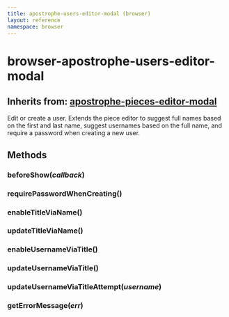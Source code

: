```yaml
---
title: apostrophe-users-editor-modal (browser)
layout: reference
namespace: browser
---
```


# browser-apostrophe-users-editor-modal

## Inherits from: [apostrophe-pieces-editor-modal](https://github.com/apostrophecms/apostrophe-documentation/tree/e71017392b54a258d8d72811456c862139150a96/modules/apostrophe-pieces/browser-apostrophe-pieces-editor-modal.html)

Edit or create a user. Extends the piece editor to suggest full names based on the first and last name, suggest usernames based on the full name, and require a password when creating a new user.

## Methods

### beforeShow\(_callback_\)

### requirePasswordWhenCreating\(\)

### enableTitleViaName\(\)

### updateTitleViaName\(\)

### enableUsernameViaTitle\(\)

### updateUsernameViaTitle\(\)

### updateUsernameViaTitleAttempt\(_username_\)

### getErrorMessage\(_err_\)

